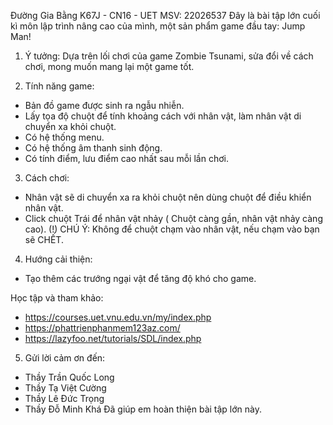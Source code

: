 Đường Gia Bằng
K67J - CN16 - UET
MSV: 22026537
Đây là bài tập lớn cuối kì môn lập trình nâng cao của mình, một sản phẩm game đầu tay: Jump Man! 
1. Ý tưởng: Dựa trên lối chơi của game Zombie Tsunami, sửa đổi về cách chơi, mong muốn mang lại một game tốt.

2. Tính năng game:
 - Bản đồ game được sinh ra ngẫu nhiễn.
 - Lấy tọa độ chuột để tính khoảng cách với nhân vật, làm nhân vật di chuyển xa khỏi chuột.
 - Có hệ thống menu.
 - Có hệ thống âm thanh sinh động.
 - Có tính điểm, lưu điểm cao nhất sau mỗi lần chơi.

3. Cách chơi:
 - Nhân vật sẽ di chuyển xa ra khỏi chuột nên dùng chuột để điều khiển nhân vật.
 - Click chuột Trái để nhân vật nhảy ( Chuột càng gần, nhân vật nhảy càng cao).
 (!) CHÚ Ý: Không để chuột chạm vào nhân vật, nếu chạm vào bạn sẽ CHẾT.
 
 
4. Hướng cải thiện:
 - Tạo thêm các trướng ngại vật để tăng độ khó cho game. 

  Học tập và tham khảo:
 - https://courses.uet.vnu.edu.vn/my/index.php
 - https://phattrienphanmem123az.com/
 - https://lazyfoo.net/tutorials/SDL/index.php

5. Gửi lời cảm ơn đến: 
 - Thầy Trần Quốc Long
 - Thầy Tạ Việt Cường
 - Thầy Lê Đức Trọng
 - Thầy Đỗ Minh Khá 
 Đã giúp em hoàn thiện bài tập lớn này.
